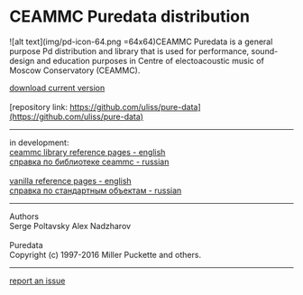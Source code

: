 # CEAMMC Puredata distribution


![alt text](img/pd-icon-64.png =64x64)CEAMMC Puredata is a general purpose Pd distribution and library that is used for performance, sound-design and education purposes in Centre of electoacoustic music of Moscow Conservatory (CEAMMC).

[download current version](https://github.com/uliss/pure-data/releases/latest)<br><br>
[repository link: https://github.com/uliss/pure-data](https://github.com/uliss/pure-data)<br>

---
in development:<br>
[ceammc library reference pages - english](help-en/)<br>
[справка по библиотеке ceammc  - russian](help-ru/)<br>
<br>
[vanilla reference pages - english](help-vanilla-en/)<br>
[справка по стандартным объектам - russian](help-vanilla-ru/)<br>

---
Authors<br>
Serge Poltavsky Alex Nadzharov<br>
<br>
Puredata<br>
Copyright (c) 1997-2016 Miller Puckette and others.<br>

---
[report an issue](https://github.com/ceammc/puredata/issues/new)
